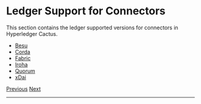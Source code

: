 Ledger Support for Connectors
============================================================================================

This section contains the ledger supported versions for connectors in Hyperledger Cactus.

*   [Besu](support/besu.md)
*   [Corda](support/corda.md)
*   [Fabric](support/fabric.md)
*   [Iroha](support/iroha.md)
*   [Quorum](support/quorum.md)
*   [xDai](support/xdai.md)

[Previous](packages/cactus-test-tooling.md "@hyperledger/cactus-test-tooling") [Next](support/besu.md "Besu Support")

* * *
